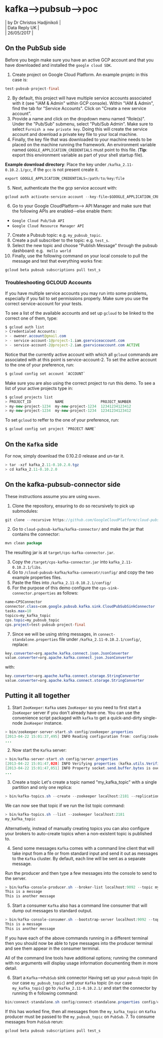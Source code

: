 # kafka-->pubsub-->poc
| by Dr Christos Hadjinikoli |   
| Data Reply UK              |   
| 26/05/2017                 |   

## On the PubSub side
Before you begin make sure you have an active GCP account and that you have downloaded and installed the `google cloud SDK`.
1. Create project on Google Cloud Platform. An example projetc in this case is:
```Java
test-pubsub-project-final
```
2. By default, this project will have multiple service accounts associated with it (see "IAM & Admin" within GCP console). Within "IAM & Admin", find the tab for "Service Accounts". Click on "Create a new service account".
3. Provide a name  and click on the dropdown menu named "Role(s)". Under the "Pub/Sub" submenu, select "Pub/Sub Admin". Make sure to select `Furnish a new private key`. Doing this will create the service account and download a private key file to your local machine.
4. Finally, the key file that was downloaded to your machine needs to be placed on the machine running the framework. An environment variable named `GOOGLE_APPLICATION_CREDENTIALS` must point to this file. (**Tip**: export this environment variable as part of your shell startup file).

**Example download directory**: Place the key under `/kafka_2.11-0.10.2.1/gcc`, if the `gcc` is not present create it.
```Java
export GOOGLE_APPLICATION_CREDENTIALS=/path/to/key/file
```
5. Next, authenticate the the gcp service account with:
```Java
gcloud auth activate-service-account --key-file=$GOOGLE_APPLICATION_CREDENTIALS
```
6. Go to your Google CloudPlatform--> API Manager and make sure that the following APIs are enabled--else enable them:
  * `Google Cloud Pub/Sub API`
  * `Google Cloud Resource Manager API`
7. Create a Pubsub topic: e.g. `my_pubsub_topic`.
8. Create a pull subscriber to the topic: e.g. `test_s`.
9. Select the new topic and choose "Publish Message" through the pubsub dashboard: e.g. ` Hello world`
10. Finally, use the following command on your local console to pull the message and test that everything works fine:
```Java
gcloud beta pubsub subscriptions pull test_s
```

### Troubleshooting GCLOUD Accounts
If you have multiple service accounts you may run into some problems, especially if you fail to set permissions properly. Make sure you use the correct service-account for your tests.

To see a list of the available accounts and set up `gcloud` to be linked to the correct one of them, type:
```Java
$ gcloud auth list      
> Credentialed Accounts:
> - owener.account@gmail.com
> - service-account-1@project-1.iam.gserviceaccount.com
> - service-account-2@project-2.iam.gserviceaccount.com ACTIVE
```
Notice that the currently active account with which all `gcloud` commands are associated with at this point is service-account-2. To set the active account to the one of your preference, run:
```Java
$ gcloud config set account `ACCOUNT`
```
Make sure you are also using the correct project to run this demo. To see a list of your active projects type in:
```Java
$ gcloud projects list      
> PROJECT_ID           NAME                 PROJECT_NUMBER
> my-new-project-1234  my-new-project-1234  12341234123412
> my-new-project-1234  my-new-project-1234  12341234123412
```
To set `gcloud` to reffer to the one of your preference, run:
```Java
$ gcloud config set project `PROJECT-NAME`
```

## On the `Kafka` side
For now, simply download the 0.10.2.0 release and un-tar it.
```Java
> tar -xzf kafka_2.11-0.10.2.0.tgz
> cd kafka_2.11-0.10.2.0
```
## On the kafka-pubsub-connector side
These instructions assume you are using `maven`.

1. Clone the repository, ensuring to do so recursively to pick up submodules:

```Java
git clone --recursive https://github.com/GoogleCloudPlatform/cloud-pubsub-kafka
```

2. Go to `cloud-pubsub-kafka/kafka-connector/` and make the jar that contains the connector:

```java
mvn clean package
```
The resulting jar is at `target/cps-kafka-connector.jar`.

3. Copy the  `/target/cps-kafka-connector.jar` into `kafka_2.11-0.10.2.1/libs`.
4. Go to `/cloud-pubsub-kafka/kafka-connecotr/config/` and copy the two example properties files.
5. Paste the files into `/kafka_2.11-0.10.2.1/config/`
6. For the purpose of this demo configure the `cps-sink-connector.properties` as follows:
```Java
name=CPSConnector
connector.class=com.google.pubsub.kafka.sink.CloudPubSubSinkConnector
tasks.max=10
topics=my_kafka_topic
cps.topic=my_pubsub_topic
cps.project=test-pubsub-project-final
```
7. Since we will be using string messages, in `connect-standalone.properties` file under `/kafka_2.11-0.10.2.1/config/`, replace:
```Java
key.converter=org.apache.kafka.connect.json.JsonConverter
value.converter=org.apache.kafka.connect.json.JsonConverter
```
with:
```Java
key.converter=org.apache.kafka.connect.storage.StringConverter
value.converter=org.apache.kafka.connect.storage.StringConverter
```

## Putting it all together
1. Start `ZooKeeper`:
`Kafka` uses `ZooKeeper` so you need to first start a `ZooKeeper` server if you don't already have one. You can use the convenience script packaged with `kafka` to get a quick-and-dirty single-node `ZooKeeper` instance.
```Java
> bin/zookeeper-server-start.sh config/zookeeper.properties
[2013-04-22 15:01:37,495] INFO Reading configuration from: config/zookeeper.properties (org.apache.zookeeper.server.quorum.QuorumPeerConfig)
...
```
2. Now start the `Kafka` server:
```Java
> bin/kafka-server-start.sh config/server.properties
[2013-04-22 15:01:47,028] INFO Verifying properties (kafka.utils.VerifiableProperties)
[2013-04-22 15:01:47,051] INFO Property socket.send.buffer.bytes is overridden to 1048576 (kafka.utils.VerifiableProperties)
...
```
3. Create a topic
Let's create a topic named "my_kafka_topic" with a single partition and only one replica:
```Java
> bin/kafka-topics.sh --create --zookeeper localhost:2181 --replication-factor 1 --partitions 1 --topic my_kafka_topic
```
We can now see that topic if we run the list topic command:
```Java
> bin/kafka-topics.sh --list --zookeeper localhost:2181
my_kafka_topic
```
Alternatively, instead of manually creating topics you can also configure your brokers to auto-create topics when a non-existent topic is published to.

4. Send some messages
`Kafka` comes with a command line client that will take input from a file or from standard input and send it out as messages to the `Kafka` cluster. By default, each line will be sent as a separate message.

Run the producer and then type a few messages into the console to send to the server.
```Java
> bin/kafka-console-producer.sh --broker-list localhost:9092 --topic my_kafka_topic
This is a message
This is another message
```
5. Start a consumer
`Kafka` also has a command line consumer that will dump out messages to standard output.
```Java
> bin/kafka-console-consumer.sh --bootstrap-server localhost:9092 --topic my_kafka_topic --from-beginning
This is a message
This is another message
```
If you have each of the above commands running in a different terminal then you should now be able to type messages into the producer terminal and see them appear in the consumer terminal.

All of the command line tools have additional options; running the command with no arguments will display usage information documenting them in more detail.

6. Start a `Kafka`-->`PubSub` sink connector
Having set up your `pubsub` topic (in our case `my_pubsub_topic`) and your `Kafka` topic (in our case `my_kafka_topic`) go to `/kafka_2.11-0.10.2.1/` and start the connector by running th e following command:
```Java
bin/connect-standalone.sh config/connect-standalone.properties config/cps-sink-connector.properties
```
If this has worked fine, then all messages from the `my_kafka_topic` on `Kafka` producer must be passed to the `my_pubsub_topic` on `PubSub`.
7. To consume messages from `PubSub` rerun:
```Java
gcloud beta pubsub subscriptions pull test_s
```
